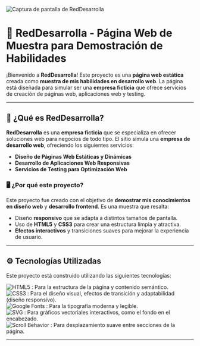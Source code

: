![Captura de pantalla de RedDesarrolla](/img/captura-de-pantalla.jpeg)


# 🚀 **RedDesarrolla** - Página Web de Muestra para Demostración de Habilidades

¡Bienvenido a **RedDesarrolla**! Este proyecto es una **página web estática** creada como **muestra de mis habilidades en desarrollo web**. La página está diseñada para simular ser una **empresa ficticia** que ofrece servicios de creación de páginas web, aplicaciones web y testing.

---

## 📌 **¿Qué es RedDesarrolla?**

**RedDesarrolla** es una **empresa ficticia** que se especializa en ofrecer soluciones web para negocios de todo tipo. El sitio simula una **empresa de desarrollo web**, ofreciendo los siguientes servicios:

- **Diseño de Páginas Web Estáticas y Dinámicas**
- **Desarrollo de Aplicaciones Web Responsivas**
- **Servicios de Testing para Optimización Web**

### 🖥️ **¿Por qué este proyecto?**
Este proyecto fue creado con el objetivo de **demostrar mis conocimientos en diseño web** y **desarrollo frontend**. Es una muestra que resalta:

- Diseño **responsivo** que se adapta a distintos tamaños de pantalla.
- Uso de **HTML5** y **CSS3** para crear una estructura limpia y atractiva.
- **Efectos interactivos** y transiciones suaves para mejorar la experiencia de usuario.

---

## ⚙️ **Tecnologías Utilizadas**

Este proyecto está construido utilizando las siguientes tecnologías:

![HTML5](https://img.shields.io/badge/html5-%23E34F26.svg?style=for-the-badge&logo=html5&logoColor=white)&nbsp;: Para la estructura de la página y contenido semántico.  
![CSS3](https://img.shields.io/badge/css3-%231572B6.svg?style=for-the-badge&logo=css3&logoColor=white)&nbsp;: Para el diseño visual, efectos de transición y adaptabilidad (diseño responsivo).  
![Google Fonts](https://img.shields.io/badge/Google_Fonts-%23000000.svg?style=for-the-badge&logo=googlefonts&logoColor=white)&nbsp;: Para la tipografía moderna y legible.  
![SVG](https://img.shields.io/badge/SVG-%23FFB13B.svg?style=for-the-badge&logo=svg&logoColor=white)&nbsp;: Para gráficos vectoriales interactivos, como el fondo en el encabezado.  
![Scroll Behavior](https://img.shields.io/badge/scrollbehavior-%233A8F3D.svg?style=for-the-badge&logo=css3&logoColor=white)&nbsp;: Para desplazamiento suave entre secciones de la página.

---


